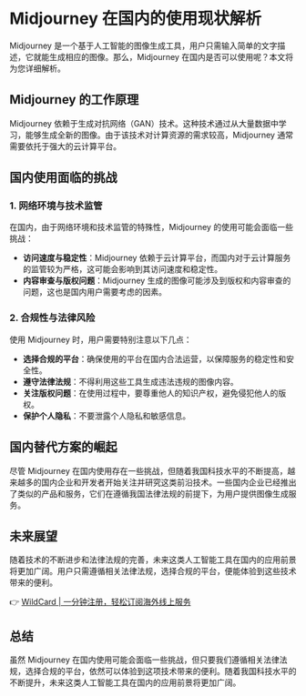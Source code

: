 # Midjourney 在国内的使用现状解析

Midjourney 是一个基于人工智能的图像生成工具，用户只需输入简单的文字描述，它就能生成相应的图像。那么，Midjourney 在国内是否可以使用呢？本文将为您详细解析。

## Midjourney 的工作原理

Midjourney 依赖于生成对抗网络（GAN）技术。这种技术通过从大量数据中学习，能够生成全新的图像。由于该技术对计算资源的需求较高，Midjourney 通常需要依托于强大的云计算平台。

## 国内使用面临的挑战

### 1. 网络环境与技术监管

在国内，由于网络环境和技术监管的特殊性，Midjourney 的使用可能会面临一些挑战：

- **访问速度与稳定性**：Midjourney 依赖于云计算平台，而国内对于云计算服务的监管较为严格，这可能会影响到其访问速度和稳定性。
- **内容审查与版权问题**：Midjourney 生成的图像可能涉及到版权和内容审查的问题，这也是国内用户需要考虑的因素。

### 2. 合规性与法律风险

使用 Midjourney 时，用户需要特别注意以下几点：

- **选择合规的平台**：确保使用的平台在国内合法运营，以保障服务的稳定性和安全性。
- **遵守法律法规**：不得利用这些工具生成违法违规的图像内容。
- **关注版权问题**：在使用过程中，要尊重他人的知识产权，避免侵犯他人的版权。
- **保护个人隐私**：不要泄露个人隐私和敏感信息。

## 国内替代方案的崛起

尽管 Midjourney 在国内使用存在一些挑战，但随着我国科技水平的不断提高，越来越多的国内企业和开发者开始关注并研究这类前沿技术。一些国内企业已经推出了类似的产品和服务，它们在遵循我国法律法规的前提下，为用户提供图像生成服务。

## 未来展望

随着技术的不断进步和法律法规的完善，未来这类人工智能工具在国内的应用前景将更加广阔。用户只需遵循相关法律法规，选择合规的平台，便能体验到这些技术带来的便利。

👉 [WildCard | 一分钟注册，轻松订阅海外线上服务](https://bbtdd.com/WildCard)

## 总结

虽然 Midjourney 在国内使用可能会面临一些挑战，但只要我们遵循相关法律法规，选择合规的平台，依然可以体验到这项技术带来的便利。随着我国科技水平的不断提升，未来这类人工智能工具在国内的应用前景将更加广阔。
